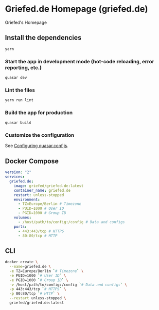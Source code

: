 # Griefed.de Homepage (griefed.de)

Griefed's Homepage

## Install the dependencies
```bash
yarn
```

### Start the app in development mode (hot-code reloading, error reporting, etc.)
```bash
quasar dev
```

### Lint the files
```bash
yarn run lint
```

### Build the app for production
```bash
quasar build
```

### Customize the configuration
See [Configuring quasar.conf.js](https://v2.quasar.dev/quasar-cli/quasar-conf-js).

## Docker Compose
```docker-compose.yml
version: "2"
services:
  griefed.de:
    image: griefed/griefed.de:latest
    container_name: griefed.de
    restart: unless-stopped
    environment:
      - TZ=Europe/Berlin # Timezone
      - PUID=1000 # User ID
      - PGID=1000 # Group ID
    volumes:
      - /host/path/to/config:/config # Data and configs
    ports:
      - 443:443/tcp # HTTPS
      - 80:80/tcp # HTTP
```
      
## CLI
```bash
docker create \
  --name=griefed.de \
  -e TZ=Europe/Berlin `# Timezone` \
  -e PUID=1000 `# User ID` \
  -e PGID=1000 `# Group ID` \
  -v /host/path/to/config:/config `# Data and configs` \
  -p 443:443/tcp `# HTTPS` \
  -p 80:80/tcp `# HTTP` \
  --restart unless-stopped \
  griefed/griefed.de:latest
```
